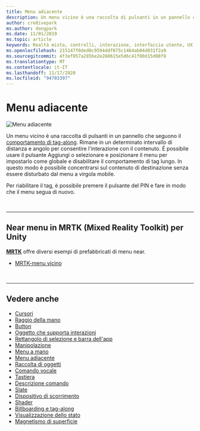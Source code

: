 ```yaml
---
title: Menu adiacente
description: Un menu vicino è una raccolta di pulsanti in un pannello che seguono il comportamento di tag-along.
author: cre8ivepark
ms.author: dongpark
ms.date: 11/01/2019
ms.topic: article
keywords: Realtà mista, controlli, interazione, interfaccia utente, UX, menu, cuffie per realtà mista, cuffie di realtà mista di Windows, headset di realtà virtuale, HoloLens, MRTK, Toolkit realtà mista
ms.openlocfilehash: 215147f0ded0c9594ddf075c1464ab04d031f2a9
ms.sourcegitcommit: 4f3ef057a285be2e260615e5d6c41f00d15d08f8
ms.translationtype: MT
ms.contentlocale: it-IT
ms.lasthandoff: 11/17/2020
ms.locfileid: "94703397"
---
```

# <a name="near-menu"></a>Menu adiacente

![Menu adiacente](images/UX_Hero_NearMenu.jpg)

Un menu vicino è una raccolta di pulsanti in un pannello che seguono il [comportamento di tag-along](billboarding-and-tag-along.md#what-is-a-tag-along). Rimane in un determinato intervallo di distanza e angolo per consentire l'interazione con il contenuto. È possibile usare il pulsante Aggiungi o selezionare e posizionare il menu per impostarlo come globale e disabilitare il comportamento di tag lungo. In questo modo è possibile concentrarsi sul contenuto di destinazione senza essere disturbato dal menu a virgola mobile.

Per riabilitare il tag, è possibile premere il pulsante del PIN e fare in modo che il menu segua di nuovo.

<br>

---

## <a name="near-menu-in-mrtk-mixed-reality-toolkit-for-unity"></a>Near menu in MRTK (Mixed Reality Toolkit) per Unity
**[MRTK](https://github.com/Microsoft/MixedRealityToolkit-Unity)** offre diversi esempi di prefabbricati di menu near.

* [MRTK-menu vicino](https://microsoft.github.io/MixedRealityToolkit-Unity/Documentation/README_NearMenu.html)


<br>

---


## <a name="see-also"></a>Vedere anche

* [Cursori](cursors.md)
* [Raggio della mano](point-and-commit.md)
* [Button](button.md)
* [Oggetto che supporta interazioni](interactable-object.md)
* [Rettangolo di selezione e barra dell'app](app-bar-and-bounding-box.md)
* [Manipolazione](direct-manipulation.md)
* [Menu a mano](hand-menu.md)
* [Menu adiacente](near-menu.md)
* [Raccolta di oggetti](object-collection.md)
* [Comando vocale](voice-input.md)
* [Tastiera](keyboard.md)
* [Descrizione comando](tooltip.md)
* [Slate](slate.md)
* [Dispositivo di scorrimento](slider.md)
* [Shader](shader.md)
* [Billboarding e tag-along](billboarding-and-tag-along.md)
* [Visualizzazione dello stato](progress.md)
* [Magnetismo di superficie](surface-magnetism.md)
